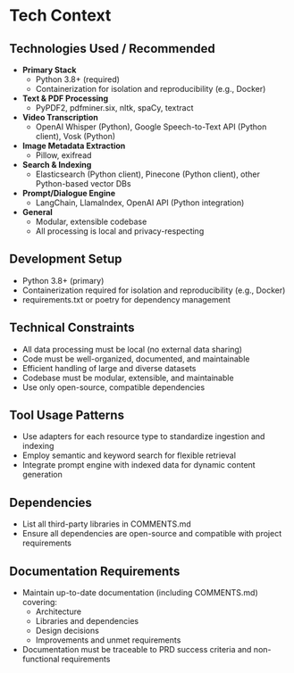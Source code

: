 # Tech Context

## Technologies Used / Recommended

- **Primary Stack**
  - Python 3.8+ (required)
  - Containerization for isolation and reproducibility (e.g., Docker)
- **Text & PDF Processing**
  - PyPDF2, pdfminer.six, nltk, spaCy, textract
- **Video Transcription**
  - OpenAI Whisper (Python), Google Speech-to-Text API (Python client), Vosk (Python)
- **Image Metadata Extraction**
  - Pillow, exifread
- **Search & Indexing**
  - Elasticsearch (Python client), Pinecone (Python client), other Python-based vector DBs
- **Prompt/Dialogue Engine**
  - LangChain, LlamaIndex, OpenAI API (Python integration)
- **General**
  - Modular, extensible codebase
  - All processing is local and privacy-respecting

## Development Setup

- Python 3.8+ (primary)
- Containerization required for isolation and reproducibility (e.g., Docker)
- requirements.txt or poetry for dependency management

## Technical Constraints

- All data processing must be local (no external data sharing)
- Code must be well-organized, documented, and maintainable
- Efficient handling of large and diverse datasets
- Codebase must be modular, extensible, and maintainable
- Use only open-source, compatible dependencies

## Tool Usage Patterns

- Use adapters for each resource type to standardize ingestion and indexing
- Employ semantic and keyword search for flexible retrieval
- Integrate prompt engine with indexed data for dynamic content generation

## Dependencies

- List all third-party libraries in COMMENTS.md
- Ensure all dependencies are open-source and compatible with project requirements

## Documentation Requirements

- Maintain up-to-date documentation (including COMMENTS.md) covering:
  - Architecture
  - Libraries and dependencies
  - Design decisions
  - Improvements and unmet requirements
- Documentation must be traceable to PRD success criteria and non-functional requirements
